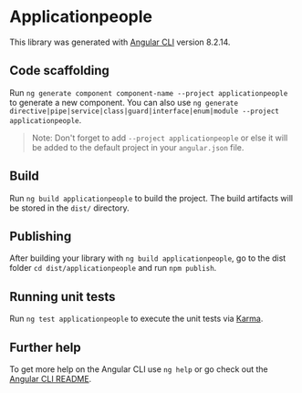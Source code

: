 # Applicationpeople

This library was generated with [Angular CLI](https://github.com/angular/angular-cli) version 8.2.14.

## Code scaffolding

Run `ng generate component component-name --project applicationpeople` to generate a new component. You can also use `ng generate directive|pipe|service|class|guard|interface|enum|module --project applicationpeople`.
> Note: Don't forget to add `--project applicationpeople` or else it will be added to the default project in your `angular.json` file. 

## Build

Run `ng build applicationpeople` to build the project. The build artifacts will be stored in the `dist/` directory.

## Publishing

After building your library with `ng build applicationpeople`, go to the dist folder `cd dist/applicationpeople` and run `npm publish`.

## Running unit tests

Run `ng test applicationpeople` to execute the unit tests via [Karma](https://karma-runner.github.io).

## Further help

To get more help on the Angular CLI use `ng help` or go check out the [Angular CLI README](https://github.com/angular/angular-cli/blob/master/README.md).
